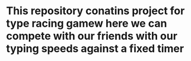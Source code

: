 # This repository conatins project for type racing gamew here we can compete with our friends with our typing speeds against a fixed timer
 
